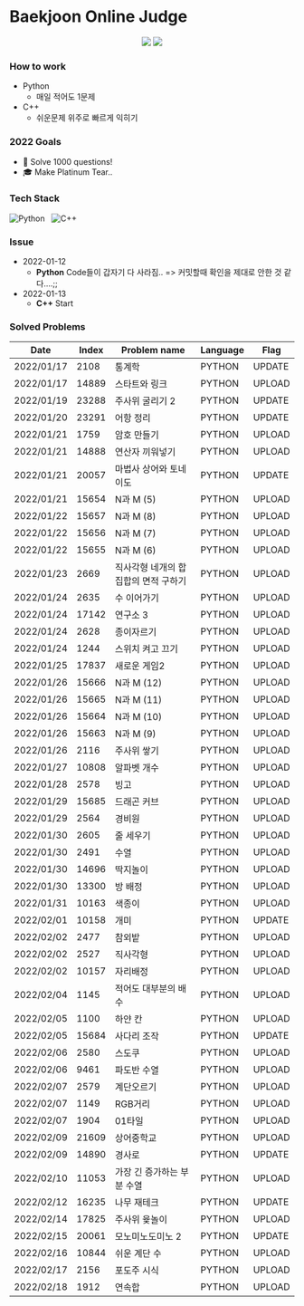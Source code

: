 # Baekjoon Online Judge

<p align="center">
  <img src="http://mazassumnida.wtf/api/v2/generate_badge?boj=tjdwlslrj"/>
  <img src="http://mazandi.herokuapp.com/api?handle=tjdwlslrj&theme=warm"/>
</p>

### How to work

- Python
  - 매일 적어도 1문제
- C++
  - 쉬운문제 위주로 빠르게 익히기


### 2022 Goals

- 💯 Solve 1000 questions!  
- 🎓 Make Platinum Tear..


### Tech Stack

![Python](https://img.shields.io/badge/Python-3766AB?style=flat-square&logo=Python&logoColor=white) &nbsp;
![C++](https://img.shields.io/badge/C++-3766AB?style=flat-square&logo=c%2B%2B&logoColor=white) &nbsp;

### Issue 

- 2022-01-12 
  - **Python** Code들이 갑자기 다 사라짐.. => 커밋할때 확인을 제대로 안한 것 같다....;;
- 2022-01-13
  - **C++** Start


### Solved Problems

| Date       | Index | Problem name |  Language  |  Flag  |
| ----- | ------------ | ---------- | ----------|  ----  |
|  2022/01/17  |  2108  |  통계학   |  PYTHON  |  UPDATE  |
|  2022/01/17  |  14889  |  스타트와 링크   |  PYTHON  |  UPLOAD  |
|  2022/01/19  |  23288  |  주사위 굴리기 2   |  PYTHON  |  UPDATE  |
|  2022/01/20  |  23291  |  어항 정리   |  PYTHON  |  UPDATE  |
|  2022/01/21  |  1759  |  암호 만들기   |  PYTHON  |  UPLOAD  |
|  2022/01/21  |  14888  |  연산자 끼워넣기   |  PYTHON  |  UPLOAD  |
|  2022/01/21  |  20057  |  마법사 상어와 토네이도   |  PYTHON  |  UPDATE  |
|  2022/01/21  |  15654  |  N과 M (5)   |  PYTHON  |  UPLOAD  |
|  2022/01/22  |  15657  |  N과 M (8)   |  PYTHON  |  UPLOAD  |
|  2022/01/22  |  15656  |  N과 M (7)   |  PYTHON  |  UPLOAD  |
|  2022/01/22  |  15655  |  N과 M (6)   |  PYTHON  |  UPLOAD  |
|  2022/01/23  |  2669  |  직사각형 네개의 합집합의 면적 구하기   |  PYTHON  |  UPLOAD  |
|  2022/01/24  |  2635  |  수 이어가기   |  PYTHON  |  UPLOAD  |
|  2022/01/24  |  17142  |  연구소 3   |  PYTHON  |  UPLOAD  |
|  2022/01/24  |  2628  |  종이자르기   |  PYTHON  |  UPLOAD  |
|  2022/01/24  |  1244  |  스위치 켜고 끄기   |  PYTHON  |  UPLOAD  |
|  2022/01/25  |  17837  |  새로운 게임2   |  PYTHON  |  UPLOAD  |
|  2022/01/26  |  15666  |  N과 M (12)   |  PYTHON  |  UPLOAD  |
|  2022/01/26  |  15665  |  N과 M (11)   |  PYTHON  |  UPLOAD  |
|  2022/01/26  |  15664  |  N과 M (10)   |  PYTHON  |  UPLOAD  |
|  2022/01/26  |  15663  |  N과 M (9)   |  PYTHON  |  UPLOAD  |
|  2022/01/26  |  2116  |  주사위 쌓기   |  PYTHON  |  UPLOAD  |
|  2022/01/27  |  10808  |  알파벳 개수   |  PYTHON  |  UPLOAD  |
|  2022/01/28  |  2578  |  빙고   |  PYTHON  |  UPLOAD  |
|  2022/01/29  |  15685  |  드래곤 커브   |  PYTHON  |  UPLOAD  |
|  2022/01/29  |  2564  |  경비원   |  PYTHON  |  UPLOAD  |
|  2022/01/30  |  2605  |  줄 세우기   |  PYTHON  |  UPLOAD  |
|  2022/01/30  |  2491  |  수열   |  PYTHON  |  UPLOAD  |
|  2022/01/30  |  14696  |  딱지놀이   |  PYTHON  |  UPLOAD  |
|  2022/01/30  |  13300  |  방 배정   |  PYTHON  |  UPLOAD  |
|  2022/01/31  |  10163  |  색종이   |  PYTHON  |  UPLOAD  |
|  2022/02/01  |  10158  |  개미   |  PYTHON  |  UPDATE  |
|  2022/02/02  |  2477  |  참외밭   |  PYTHON  |  UPLOAD  |
|  2022/02/02  |  2527  |  직사각형   |  PYTHON  |  UPLOAD  |
|  2022/02/02  |  10157  |  자리배정   |  PYTHON  |  UPLOAD  |
|  2022/02/04  |  1145  |  적어도 대부분의 배수   |  PYTHON  |  UPLOAD  |
|  2022/02/05  |  1100  |  하얀 칸   |  PYTHON  |  UPLOAD  |
|  2022/02/05  |  15684  |  사다리 조작   |  PYTHON  |  UPDATE  |
|  2022/02/06  |  2580  |  스도쿠   |  PYTHON  |  UPLOAD  |
|  2022/02/06  |  9461  |  파도반 수열   |  PYTHON  |  UPLOAD  |
|  2022/02/07  |  2579  |  계단오르기   |  PYTHON  |  UPLOAD  |
|  2022/02/07  |  1149  |  RGB거리   |  PYTHON  |  UPLOAD  |
|  2022/02/07  |  1904  |  01타일   |  PYTHON  |  UPLOAD  |
|  2022/02/09  |  21609  |  상어중학교   |  PYTHON  |  UPLOAD  |
|  2022/02/09  |  14890  |  경사로   |  PYTHON  |  UPDATE  |
|  2022/02/10  |  11053  |  가장 긴 증가하는 부분 수열   |  PYTHON  |  UPLOAD  |
|  2022/02/12  |  16235  |  나무 재테크   |  PYTHON  |  UPDATE  |
|  2022/02/14  |  17825  |  주사위 윷놀이   |  PYTHON  |  UPLOAD  |
|  2022/02/15  |  20061  |  모노미노도미노 2   |  PYTHON  |  UPDATE  |
|  2022/02/16  |  10844  |  쉬운 계단 수   |  PYTHON  |  UPLOAD  |
|  2022/02/17  |  2156  |  포도주 시식   |  PYTHON  |  UPLOAD  |
|  2022/02/18  |  1912  |  연속합   |  PYTHON  |  UPLOAD  |
